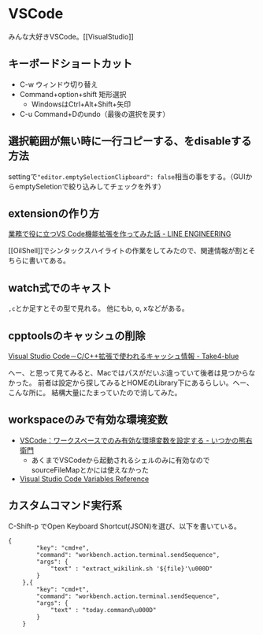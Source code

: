 # VSCode

みんな大好きVSCode。[[VisualStudio]]

## キーボードショートカット

- C-w ウィンドウ切り替え
- Command+option+shift 矩形選択
  - WindowsはCtrl+Alt+Shift+矢印
- C-u Command+Dのundo（最後の選択を戻す）

## 選択範囲が無い時に一行コピーする、をdisableする方法

settingで`"editor.emptySelectionClipboard": false`相当の事をする。（GUIからemptySeletionで絞り込みしてチェックを外す）

## extensionの作り方

[業務で役に立つVS Code機能拡張を作ってみた話 - LINE ENGINEERING](https://engineering.linecorp.com/ja/blog/uit-enhancement-vscode/)

[[OilShell]]でシンタックスハイライトの作業をしてみたので、関連情報が割とそちらに書いてある。

## watch式でのキャスト

`,c`とか足すとその型で見れる。
他にもb, o, xなどがある。

## cpptoolsのキャッシュの削除

[Visual Studio Code－C/C++拡張で使われるキャッシュ情報 - Take4-blue](https://take4-blue.com/program/visual-studio-code%EF%BC%8Dc-c%E6%8B%A1%E5%BC%B5%E3%81%A7%E4%BD%BF%E3%82%8F%E3%82%8C%E3%82%8B%E3%82%AD%E3%83%A3%E3%83%83%E3%82%B7%E3%83%A5%E6%83%85%E5%A0%B1/)

へー、と思って見てみると、Macではパスがだいぶ違っていて後者は見つからなかった。
前者は設定から探してみるとHOMEのLibrary下にあるらしい。へー、こんな所に。
結構大量にたまっていたので消してみた。

## workspaceのみで有効な環境変数

- [VSCode：ワークスペースでのみ有効な環境変数を設定する - いつかの熊右衛門](https://kuma-emon.com/it/pc/4970/)
  - あくまでVSCodeから起動されるシェルのみに有効なのでsourceFileMapとかには使えなかった
- [Visual Studio Code Variables Reference](https://code.visualstudio.com/docs/editor/variables-reference)

## カスタムコマンド実行系

C-Shift-p でOpen Keyboard Shortcut(JSON)を選び、以下を書いている。

```
{
        "key": "cmd+e",
        "command": "workbench.action.terminal.sendSequence",
        "args": {
            "text" : "extract_wikilink.sh '${file}'\u000D"
        }
    },{
        "key": "cmd+t",
        "command": "workbench.action.terminal.sendSequence",
        "args": {
            "text" : "today.command\u000D"
        }
    }
```